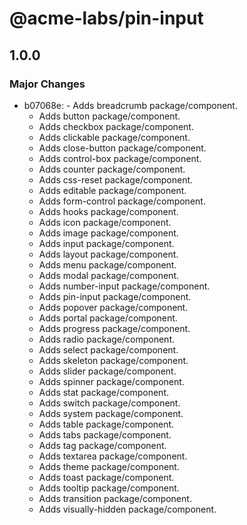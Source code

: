 # @acme-labs/pin-input

## 1.0.0
### Major Changes

- b07068e: - Adds breadcrumb package/component.
  - Adds button package/component.
  - Adds checkbox package/component.
  - Adds clickable package/component.
  - Adds close-button package/component.
  - Adds control-box package/component.
  - Adds counter package/component.
  - Adds css-reset package/component.
  - Adds editable package/component.
  - Adds form-control package/component.
  - Adds hooks package/component.
  - Adds icon package/component.
  - Adds image package/component.
  - Adds input package/component.
  - Adds layout package/component.
  - Adds menu package/component.
  - Adds modal package/component.
  - Adds number-input package/component.
  - Adds pin-input package/component.
  - Adds popover package/component.
  - Adds portal package/component.
  - Adds progress package/component.
  - Adds radio package/component.
  - Adds select package/component.
  - Adds skeleton package/component.
  - Adds slider package/component.
  - Adds spinner package/component.
  - Adds stat package/component.
  - Adds switch package/component.
  - Adds system package/component.
  - Adds table package/component.
  - Adds tabs package/component.
  - Adds tag package/component.
  - Adds textarea package/component.
  - Adds theme package/component.
  - Adds toast package/component.
  - Adds tooltip package/component.
  - Adds transition package/component.
  - Adds visually-hidden package/component.
